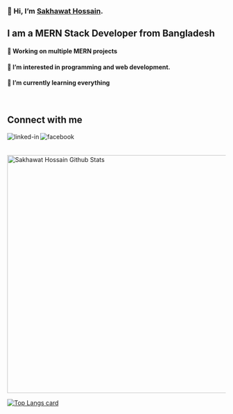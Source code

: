 ### 👋 Hi, I’m [Sakhawat Hossain](https://drive.google.com/file/d/1BzpVoR3OadSYNQVzQEF8bMCx-N44GBnI/view).
## I am a MERN Stack Developer from Bangladesh
#### 🔭 Working on multiple MERN projects
#### 👀 I’m interested in programming and web development.
#### 🌱 I’m currently learning everything

<br>

## Connect with me

[<img align="left" alt="linked-in" src="https://img.shields.io/badge/linkedin-%230077B5.svg?&style=for-the-badge&logo=linkedin&logoColor=white" />](https://www.linkedin.com/in/sakhawat-hossain-95a57b203/)
[<img align="left" alt="facebook" src="https://img.shields.io/badge/facebook-%231877F2.svg?&style=for-the-badge&logo=facebook&logoColor=white" />](https://www.facebook.com/sakawat.hossain.338211)

<br />
<br />
<br />
<img width="550px" alt="Sakhawat Hossain Github Stats"  src="https://github-readme-stats.vercel.app/api?username=sakhawat9&show_icons=true"/>

[![Top Langs card](https://github-readme-stats.vercel.app/api/top-langs/?username=sakhawat9&card_width=550)](https://github.com/sakhawat9/sakhawat9)
